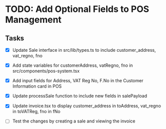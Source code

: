 # TODO: Add Optional Fields to POS Management

## Tasks
- [x] Update Sale interface in src/lib/types.ts to include customer_address, vat_regno, fno

- [x] Add state variables for customerAddress, vatRegno, fno in src/components/pos-system.tsx
- [x] Add input fields for Address, VAT Reg No, F.No in the Customer Information card in POS
- [x] Update processSale function to include new fields in salePayload
- [x] Update invoice.tsx to display customer_address in toAddress, vat_regno in toVATReg, fno in fNo
- [ ] Test the changes by creating a sale and viewing the invoice
